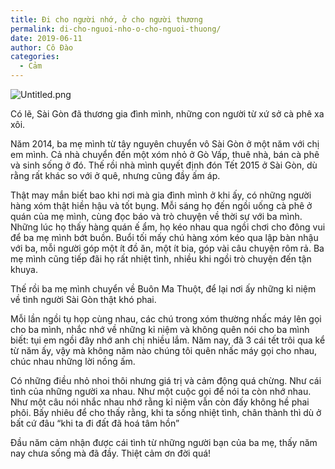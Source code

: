 ```yaml
---
title: Đi cho người nhớ, ở cho người thương
permalink: di-cho-nguoi-nho-o-cho-nguoi-thuong/
date: 2019-06-11
author: Cô Đào
categories:
  - Cảm
---
```


![Untitled.png](/images/087aed62-affe-4a3e-a3c7-260d92f7acac/Untitled.png)

Có lẽ, Sài Gòn đã thương gia đình mình, những con người từ xứ sở cà phê xa xôi.

Năm 2014, ba mẹ mình từ tây nguyên chuyển vô Sài Gòn ở một năm với chị em mình. Cả nhà chuyển đến một xóm nhỏ ở Gò Vấp, thuê nhà, bán cà phê và sinh sống ở đó. Thế rồi nhà mình quyết định đón Tết 2015 ở Sài Gòn, dù rằng rất khác so với ở quê, nhưng cũng đầy ấm áp.

Thật may mắn biết bao khi nơi mà gia đình mình ở khi ấy, có những người hàng xóm thật hiền hậu và tốt bụng. Mỗi sáng họ đến ngồi uống cà phê ở quán của mẹ mình, cùng đọc báo và trò chuyện về thời sự với ba mình. Những lúc họ thấy hàng quán ế ẩm, họ kéo nhau qua ngồi chơi cho đông vui để ba mẹ mình bớt buồn. Buổi tối mấy chú hàng xóm kéo qua lập bàn nhậu với ba, mỗi người góp một ít đồ ăn, một ít bia, góp vài câu chuyện rôm rả. Ba mẹ mình cũng tiếp đãi họ rất nhiệt tình, nhiều khi ngồi trò chuyện đến tận khuya.

Thế rồi ba mẹ mình chuyển về Buôn Ma Thuột, để lại nơi ấy những kỉ niệm về tình người Sài Gòn thật khó phai.

Mỗi lần ngồi tụ họp cùng nhau, các chú trong xóm thường nhấc máy lên gọi cho ba mình, nhắc nhớ về những kỉ niệm và không quên nói cho ba mình biết: tụi em ngồi đây nhớ anh chị nhiều lắm. Năm nay, đã 3 cái tết trôi qua kể từ năm ấy, vậy mà không năm nào chúng tôi quên nhấc máy gọi cho nhau, chúc nhau những lời nồng ấm.

Có những điều nhỏ nhoi thôi nhưng giá trị và cảm động quá chừng. Như cái tình của những người xa nhau. Như một cuộc gọi để nói ta còn nhớ nhau. Như một câu nói nhắc nhau nhớ rằng kỉ niệm vẫn còn đấy không hề phai phôi. Bấy nhiêu để cho thấy rằng, khi ta sống nhiệt tình, chân thành thì dù ở bất cứ đâu “khi ta đi đất đã hoá tâm hồn”

Đầu năm cảm nhận được cái tình từ những người bạn của ba mẹ, thấy năm nay chưa sống mà đã đầy. Thiệt cảm ơn đời quá!
